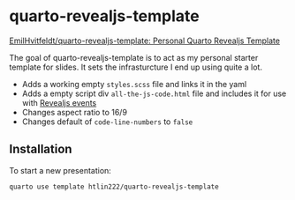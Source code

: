 # quarto-revealjs-template

<!-- badges: start -->
<!-- badges: end -->

[EmilHvitfeldt/quarto-revealjs-template: Personal Quarto Revealjs Template](https://github.com/EmilHvitfeldt/quarto-revealjs-template)

The goal of quarto-revealjs-template is to act as my personal starter template for slides. It sets the infrasturcture I end up using quite a lot.

- Adds a working empty `styles.scss` file and links it in the yaml
- Adds a empty script div `all-the-js-code.html` file and includes it for use with [Revealjs events](https://revealjs.com/events/)
- Changes aspect ratio to 16/9
- Changes default of `code-line-numbers` to `false`

## Installation

To start a new presentation:

```bash
quarto use template htlin222/quarto-revealjs-template
```
